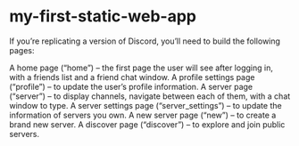 # my-first-static-web-app
If you’re replicating a version of Discord, you’ll need to build the following pages:

A home page (“home”) – the first page the user will see after logging in, with a friends list and a friend chat window.
A profile settings page (“profile”) – to update the user’s profile information.
A server page (“server”) – to display channels, navigate between each of them, with a chat window to type.
A server settings page (“server_settings”) – to update the information of servers you own.
A new server page (“new”) – to create a brand new server.
A discover page (“discover”) – to explore and join public servers.
